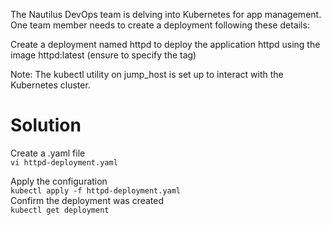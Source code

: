 The Nautilus DevOps team is delving into Kubernetes for app management. One team member needs to create a deployment following these details:


Create a deployment named httpd to deploy the application httpd using the image httpd:latest (ensure to specify the tag)

Note: The kubectl utility on jump_host is set up to interact with the Kubernetes cluster.

# Solution

Create a .yaml file  
`vi httpd-deployment.yaml`   

Apply the configuration  
`kubectl apply -f httpd-deployment.yaml`  
Confirm the deployment was created  
`kubectl get deployment` 
